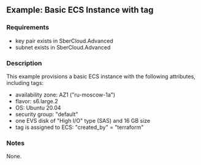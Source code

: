 ## Example: Basic ECS Instance with tag

### Requirements

- key pair exists in SberCloud.Advanced
- subnet exists in SberCloud.Advanced

### Description

This example provisions a basic ECS instance with the following attributes, including tags:
- availability zone: AZ1 ("ru-moscow-1a")
- flavor: s6.large.2
- OS: Ubuntu 20.04
- security group: "default"
- one EVS disk of "High I/O" type (SAS) and 16 GB size
- tag is assigned to ECS: "created_by" = "terraform"

### Notes

None.
